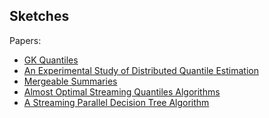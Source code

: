 Sketches
--------

Papers:

- [GK Quantiles](http://infolab.stanford.edu/~datar/courses/cs361a/papers/quantiles.pdf)
- [An Experimental Study of Distributed Quantile Estimation](http://arxiv.org/pdf/1508.05710.pdf)
- [Mergeable Summaries](https://www.cs.utah.edu/~jeffp/papers/merge-summ.pdf)
- [Almost Optimal Streaming Quantiles Algorithms](http://arxiv.org/abs/1603.05346)
- [A Streaming Parallel Decision Tree Algorithm](http://jmlr.org/papers/volume11/ben-haim10a/ben-haim10a.pdf)
